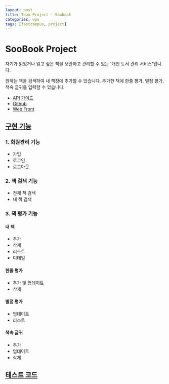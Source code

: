```yaml
---
layout: post
title: Team Project - Soobook
categories: wps
tags: [fastcampus, project]
---
```


# SooBook Project

자기가 읽었거나 읽고 싶은 책을 보관하고 관리할 수 있는 '개인 도서 관리 서비스'입니다.

원하는 책을 검색하여 내 책장에 추가할 수 있습니다.
추가한 책에 한줄 평가, 별점 평가, 책속 글귀를 입력할 수 있습니다.

- [API 가이드](https://www.gitbook.com/book/pinstinct/soobook-api/details)
- [Github](https://github.com/pinstinct/soobook)
- [Web Front](https://front.devlim.net/)

## [구현 기능](https://pinstinct.github.io/wps/2017/04/26/soobook-detail/)

### 1. 회원관리 기능
- 가입
- 로그인
- 로그아웃

### 2. 책 검색 기능
- 전체 책 검색
- 내 책 검색

### 3. 책 평가 기능
#### 내 책
- 추가
- 삭제
- 리스트
- 디테일

#### 한줄 평가
- 추가 및 업데이트
- 삭제

#### 별점 평가
- 업데이트
- 리스트

#### 책속 글귀
- 추가
- 업데이트
- 삭제

## [테스트 코드](https://pinstinct.github.io/wps/2017/04/26/soobook-testcode/)
